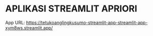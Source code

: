 # APLIKASI STREAMLIT APRIORI

App URL: <https://tetukoanglingkusumo-streamlit-app-streamlit-app-xym8ws.streamlit.app/>

